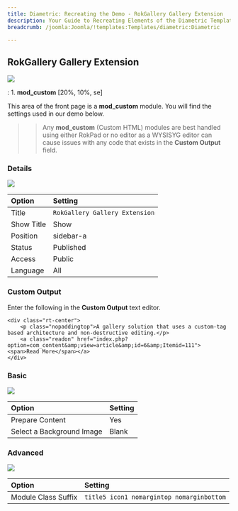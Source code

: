 ```yaml
---
title: Diametric: Recreating the Demo - RokGallery Gallery Extension
description: Your Guide to Recreating Elements of the Diametric Template for Joomla
breadcrumb: /joomla:Joomla/!templates:Templates/diametric:Diametric

---
```


RokGallery Gallery Extension
-----
![][demo]

:   1. **mod_custom** [20%, 10%, se]

This area of the front page is a **mod_custom** module. You will find the settings used in our demo below.

>> Any **mod_custom** (Custom HTML) modules are best handled using either RokPad or no editor as a WYSISYG editor can cause issues with any code that exists in the **Custom Output** field.

### Details
![][demo2]

| Option     | Setting                        |  
| :--------- | :----------------------------- |  
| Title      | `RokGallery Gallery Extension` |  
| Show Title | Show                           |  
| Position   | sidebar-a                      |  
| Status     | Published                      |  
| Access     | Public                         |  
| Language   | All                            |  

### Custom Output
Enter the following in the **Custom Output** text editor.

~~~
<div class="rt-center">
	<p class="nopaddingtop">A gallery solution that uses a custom-tag based architecture and non-destructive editing.</p>
	<a class="readon" href="index.php?option=com_content&amp;view=article&amp;id=6&amp;Itemid=111"><span>Read More</span></a>
</div>
~~~

### Basic
![][demo3]

| Option                    | Setting |
| :------------------------ | :------ |
| Prepare Content           | Yes     |
| Select a Background Image | Blank   |

### Advanced
![][demo4]

| Option              | Setting                                   |  
| :------------------ | :---------------------------------------- |  
| Module Class Suffix | `title5 icon1 nomargintop nomarginbottom` |  

[demo]: assets/demo_2.jpeg
[demo2]: assets/rokgallery_1.jpeg
[demo3]: assets/rokgallery_2.jpeg
[demo4]: assets/rokgallery_3.jpeg